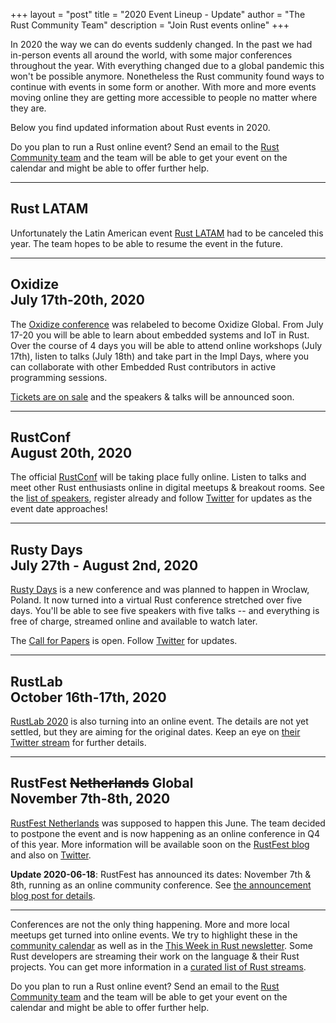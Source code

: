 +++
layout = "post"
title = "2020 Event Lineup - Update"
author = "The Rust Community Team"
description = "Join Rust events online"
+++

In 2020 the way we can do events suddenly changed.
In the past we had in-person events all around the world, with some major conferences throughout the year.
With everything changed due to a global pandemic this won't be possible anymore.
Nonetheless the Rust community found ways to continue with events in some form or another.
With more and more events moving online they are getting more accessible to people no matter where they are.

Below you find updated information about Rust events in 2020.

Do you plan to run a Rust online event?
Send an email to the [Rust Community team][community-team] and the team will be able to get your event on the calendar and might be able to offer further help.

---

**Rust LATAM**
---

Unfortunately the Latin American event [Rust LATAM][latam-site] had to be canceled this year.
The team hopes to be able to resume the event in the future.

[latam-site]: https://rustlatam.org/

---

**Oxidize**<br>July 17th-20th, 2020
---

The [Oxidize conference][oxidize-site] was relabeled to become Oxidize Global.
From July 17-20 you will be able to learn about embedded systems and IoT in Rust.
Over the course of 4 days you will be able to attend online workshops (July 17th), listen to talks (July 18th) and take part in the Impl Days, where you can collaborate with other Embedded Rust contributors in active programming sessions.

[Tickets are on sale][oxidize-tickets] and the speakers & talks will be announced soon.

[oxidize-site]: https://oxidizeconf.com/
[oxidize-tickets]: https://oxidizeconf.com/#Schedule

---

**RustConf**<br>August 20th, 2020
---

The official [RustConf][conf-site] will be taking place fully online.
Listen to talks and meet other Rust enthusiasts online in digital meetups & breakout rooms.
See the [list of speakers][conf-speakers], register already and follow [Twitter][conf-twitter] for updates as the event date approaches!

[conf-site]: https://rustconf.com/
[conf-speakers]: https://rustconf.com/speakers
[conf-twitter]: https://twitter.com/rustconf

---

**Rusty Days**<br>July 27th - August 2nd, 2020
---

[Rusty Days][days-site] is a new conference and was planned to happen in Wroclaw, Poland.
It now turned into a virtual Rust conference stretched over five days.
You'll be able to see five speakers with five talks -- and everything is free of charge, streamed online and available to watch later.

The [Call for Papers][days-cfp] is open. Follow [Twitter][days-twitter] for updates.

[days-site]: https://rusty-days.org/
[days-cfp]: https://rusty-days.org/cfp
[days-twitter]: https://twitter.com/rdconf

---

**RustLab**<br>October 16th-17th, 2020
---

[RustLab 2020][lab-site] is also turning into an online event.
The details are not yet settled, but they are aiming for the original dates.
Keep an eye on [their Twitter stream][lab-twitter] for further details.

[lab-site]: https://www.rustlab.it
[lab-twitter]: https://twitter.com/rustlab_conf

---

**RustFest <del>Netherlands</del> Global**<br>November 7th-8th, 2020
---

[RustFest Netherlands][nether-site] was supposed to happen this June.
The team decided to postpone the event and is now happening as an online conference in Q4 of this year.
More information will be available soon on the [RustFest blog][nether-blog] and also on [Twitter][nether-twitter].

**Update 2020-06-18**: RustFest has announced its dates: November 7th & 8th, running as an online community conference.
See [the announcement blog post for details][rustfest-announcement].

[nether-site]: https://netherlands.rustfest.eu/
[nether-blog]: https://blog.rustfest.eu/
[nether-twitter]: https://twitter.com/rustfest
[rustfest-announcement]: https://blog.rustfest.eu/announcing-rustfest-2020

---

Conferences are not the only thing happening.
More and more local meetups get turned into online events.
We try to highlight these in the [community calendar][calendar] as well as in the [This Week in Rust newsletter][twir].
Some Rust developers are streaming their work on the language & their Rust projects.
You can get more information in a [curated list of Rust streams][rust-streaming].

Do you plan to run a Rust online event?
Send an email to the [Rust Community team][community-team] and the team will be able to get your event on the calendar and might be able to offer further help.

[twir]: https://this-week-in-rust.org/
[rust-streaming]: https://github.com/jamesmunns/awesome-rust-streaming
[community-team]: mailto:community@rust-lang.org
[calendar]: https://calendar.google.com/calendar/embed?src=apd9vmbc22egenmtu5l6c5jbfc@group.calendar.google.com
